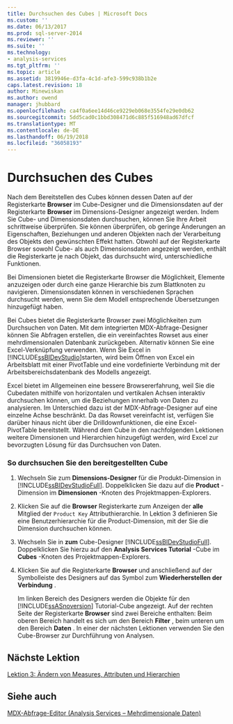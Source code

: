 ```yaml
---
title: Durchsuchen des Cubes | Microsoft Docs
ms.custom: ''
ms.date: 06/13/2017
ms.prod: sql-server-2014
ms.reviewer: ''
ms.suite: ''
ms.technology:
- analysis-services
ms.tgt_pltfrm: ''
ms.topic: article
ms.assetid: 3819946e-d3fa-4c1d-afe3-599c938b1b2e
caps.latest.revision: 18
author: Minewiskan
ms.author: owend
manager: jhubbard
ms.openlocfilehash: ca4f0a6ee14d46ce9229eb068e3554fe29e0db62
ms.sourcegitcommit: 5dd5cad0c1bbd308471d6c885f516948ad67dfcf
ms.translationtype: MT
ms.contentlocale: de-DE
ms.lasthandoff: 06/19/2018
ms.locfileid: "36058193"
---
```

# <a name="browsing-the-cube"></a>Durchsuchen des Cubes
  Nach dem Bereitstellen des Cubes können dessen Daten auf der Registerkarte **Browser** im Cube-Designer und die Dimensionsdaten auf der Registerkarte **Browser** im Dimensions-Designer angezeigt werden. Indem Sie Cube- und Dimensionsdaten durchsuchen, können Sie Ihre Arbeit schrittweise überprüfen. Sie können überprüfen, ob geringe Änderungen an Eigenschaften, Beziehungen und anderen Objekten nach der Verarbeitung des Objekts den gewünschten Effekt hatten. Obwohl auf der Registerkarte Browser sowohl Cube- als auch Dimensionsdaten angezeigt werden, enthält die Registerkarte je nach Objekt, das durchsucht wird, unterschiedliche Funktionen.  
  
 Bei Dimensionen bietet die Registerkarte Browser die Möglichkeit, Elemente anzuzeigen oder durch eine ganze Hierarchie bis zum Blattknoten zu navigieren. Dimensionsdaten können in verschiedenen Sprachen durchsucht werden, wenn Sie dem Modell entsprechende Übersetzungen hinzugefügt haben.  
  
 Bei Cubes bietet die Registerkarte Browser zwei Möglichkeiten zum Durchsuchen von Daten. Mit dem integrierten MDX-Abfrage-Designer können Sie Abfragen erstellen, die ein vereinfachtes Rowset aus einer mehrdimensionalen Datenbank zurückgeben. Alternativ können Sie eine Excel-Verknüpfung verwenden. Wenn Sie Excel in [!INCLUDE[ssBIDevStudio](../includes/ssbidevstudio-md.md)]starten, wird beim Öffnen von Excel ein Arbeitsblatt mit einer PivotTable und eine vordefinierte Verbindung mit der Arbeitsbereichsdatenbank des Modells angezeigt.  
  
 Excel bietet im Allgemeinen eine bessere Browsererfahrung, weil Sie die Cubedaten mithilfe von horizontalen und vertikalen Achsen interaktiv durchsuchen können, um die Beziehungen innerhalb von Daten zu analysieren. Im Unterschied dazu ist der MDX-Abfrage-Designer auf eine einzelne Achse beschränkt. Da das Rowset vereinfacht ist, verfügen Sie darüber hinaus nicht über die Drilldownfunktionen, die eine Excel-PivotTable bereitstellt. Während dem Cube in den nachfolgenden Lektionen weitere Dimensionen und Hierarchien hinzugefügt werden, wird Excel zur bevorzugten Lösung für das Durchsuchen von Daten.  
  
### <a name="to-browse-the-deployed-cube"></a>So durchsuchen Sie den bereitgestellten Cube  
  
1.  Wechseln Sie zum **Dimensions-Designer** für die Produkt-Dimension in [!INCLUDE[ssBIDevStudioFull](../includes/ssbidevstudiofull-md.md)]. Doppelklicken Sie dazu auf die **Product** -Dimension im **Dimensionen** -Knoten des Projektmappen-Explorers.  
  
2.  Klicken Sie auf die **Browser** Registerkarte zum Anzeigen der **alle** Mitglied der `Product Key` Attributhierarchie. In Lektion 3 definieren Sie eine Benutzerhierarchie für die Product-Dimension, mit der Sie die Dimension durchsuchen können.  
  
3.  Wechseln Sie in **zum** Cube-Designer [!INCLUDE[ssBIDevStudioFull](../includes/ssbidevstudiofull-md.md)]. Doppelklicken Sie hierzu auf den **Analysis Services Tutorial** -Cube im **Cubes** -Knoten des Projektmappen-Explorers.  
  
4.  Klicken Sie auf die Registerkarte **Browser** und anschließend auf der Symbolleiste des Designers auf das Symbol zum **Wiederherstellen der Verbindung** .  
  
     Im linken Bereich des Designers werden die Objekte für den [!INCLUDE[ssASnoversion](../includes/ssasnoversion-md.md)] Tutorial-Cube angezeigt. Auf der rechten Seite der Registerkarte **Browser** sind zwei Bereiche enthalten: Beim oberen Bereich handelt es sich um den Bereich **Filter** , beim unteren um den Bereich **Daten** . In einer der nächsten Lektionen verwenden Sie den Cube-Browser zur Durchführung von Analysen.  
  
## <a name="next-lesson"></a>Nächste Lektion  
 [Lektion 3: Ändern von Measures, Attributen und Hierarchien](lesson-3-modifying-measures-attributes-and-hierarchies.md)  
  
## <a name="see-also"></a>Siehe auch  
 [MDX-Abfrage-Editor &#40;Analysis Services – Mehrdimensionale Daten&#41;](mdx-query-editor-analysis-services-multidimensional-data.md)  
  
  